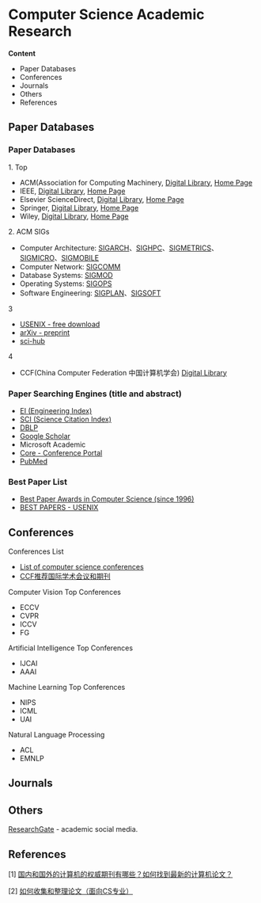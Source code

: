 # Computer Science Academic Research

**Content**

- Paper Databases
- Conferences
- Journals
- Others
- References

## Paper Databases

### Paper Databases

1\. Top

- ACM(Association for Computing Machinery, [Digital Library](https://dl.acm.org/), [Home Page](https://www.acm.org/)
- IEEE, [Digital Library](http://ieeexplore.ieee.org/), [Home Page](https://www.computer.org/)
- Elsevier ScienceDirect, [Digital Library](http://www.sciencedirect.com/), [Home Page](https://www.elsevier.com/)
- Springer, [Digital Library](http://link.springer.com/), [Home Page](http://www.springer.com/)
- Wiley, [Digital Library](http://onlinelibrary.wiley.com/), [Home Page](	http://www.wiley.com/)

2\. ACM SIGs

- Computer Architecture: [SIGARCH](http://www.sigarch.org/)、[SIGHPC](http://www.sighpc.org/)、[SIGMETRICS](http://www.sigmetrics.org/)、[SIGMICRO](http://www.sigmicro.org/)、[SIGMOBILE](http://www.sigmobile.org/)
- Computer Network: [SIGCOMM](http://www.sigcomm.org/)
- Database Systems: [SIGMOD](http://www.sigmod.org/)
- Operating Systems: [SIGOPS](http://www.sigops.org/)
- Software Engineering: [SIGPLAN](http://www.sigplan.org/)、[SIGSOFT](http://www.sigsoft.org/)

3

- [USENIX - free download](https://www.usenix.org/)
- [arXiv - preprint](http://arxiv.org/)
- [sci-hub](https://sci-hub.tw)

4

- CCF(China Computer Federation 中国计算机学会) [Digital Library](https://dl.ccf.org.cn/)



### Paper Searching Engines (title and abstract)

- [EI (Engineering Index)](https://www.engineeringvillage.com/)
- [SCI (Science Citation Index)](http://apps.webofknowledge.com/) 
- [DBLP](https://dblp.org/)
- [Google Scholar](https://scholar.google.com/)
- Microsoft Academic
- [Core - Conference Portal](http://portal.core.edu.au/conf-ranks/)
- [PubMed](https://pubmed.ncbi.nlm.nih.gov/)



### Best Paper List

- [Best Paper Awards in Computer Science (since 1996)](https://jeffhuang.com/best_paper_awards/)
- [BEST PAPERS - USENIX](https://www.usenix.org/conferences/best-papers)



## Conferences

Conferences List

- [List of computer science conferences](https://en.wikipedia.org/wiki/List_of_computer_science_conferences)
- [CCF推荐国际学术会议和期刊](https://ying-zhang.github.io/misc/2017/ccf-all-in-one/)

Computer Vision Top Conferences

- ECCV
- CVPR
- ICCV
- FG

Artificial Intelligence Top Conferences

- IJCAI
- AAAI

Machine Learning Top Conferences

- NIPS
- ICML
- UAI

Natural Language Processing

- ACL
- EMNLP

## Journals

## Others

[ResearchGate](https://www.researchgate.net/) - academic social media.

## References

[1] [国内和国外的计算机的权威期刊有哪些？如何找到最新的计算机论文？](https://www.zhihu.com/question/20643420)

[2] [如何收集和整理论文（面向CS专业）](https://ying-zhang.github.io/misc/2016/we-love-paper/)
